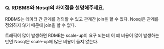 ### Q. RDBMS와 Nosql의 차이점을 설명해주세요.

RDBMS는 데이터 간 관계를 정의할 수 있고 관계간 join을 할 수 있다. Nosql은 관계를 정의하지 않기 때문에 join을 할 수 없다.

트래픽이 많이 발생하면 RDMB는 scale-up이 요구 되는데 이 떄 비용이 많이 발생하는 반면 Nosql은 scale-up에 많은 비용이 들지 않는다.